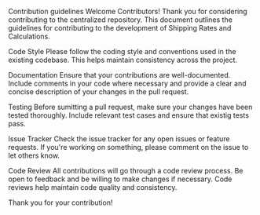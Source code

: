 Contribution guidelines
Welcome Contributors!
Thank you for considering contributing to the centralized repository. This document outlines the guidelines for contributing to the development of Shipping Rates and Calculations.

Code Style
Please follow the coding style and conventions used in the existing codebase. This helps maintain consistency across the project.

Documentation
Ensure that your contributions are well-documented. Include comments in your code where necessary and provide a clear and concise description of your changes in the pull request.

Testing
Before sumitting a pull request, make sure your changes have been tested thoroughly. Include relevant test cases and ensure that existig tests pass.

Issue Tracker
Check the issue tracker for any open issues or feature requests. If you're working on something, please comment on the issue to let others know.

Code Review
All contributions will go through a code review process. Be open to feedback and be willing to make changes if necessary. Code reviews help maintain code quality and consistency.

Thank you for your contribution!
